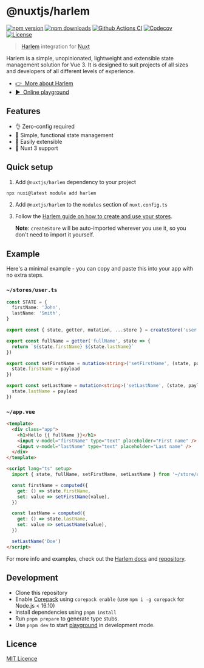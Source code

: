 # @nuxtjs/harlem

[![npm version][npm-version-src]][npm-version-href]
[![npm downloads][npm-downloads-src]][npm-downloads-href]
[![Github Actions CI][github-actions-ci-src]][github-actions-ci-href]
[![Codecov][codecov-src]][codecov-href]
[![License][license-src]][license-href]

> [Harlem](https://harlemjs.com/) integration for [Nuxt](https://v3.nuxtjs.org)

Harlem is a simple, unopinionated, lightweight and extensible state management solution for Vue 3. It is designed to suit projects of all sizes and developers of all different levels of experience.

- [👉 &nbsp;More about Harlem](https://harlemjs.com/)
- [▶️ &nbsp;Online playground](https://stackblitz.com/github/nuxt-modules/harlem/tree/main/playground)

## Features

- 👌 Zero-config required
- 🐨 Simple, functional state management
- 🧱 Easily extensible
- 💯 Nuxt 3 support

## Quick setup

1. Add `@nuxtjs/harlem` dependency to your project

```bash
npx nuxi@latest module add harlem
```

2. Add `@nuxtjs/harlem` to the `modules` section of `nuxt.config.ts`

3. Follow the [Harlem guide on how to create and use your stores](https://harlemjs.com/guide/introduction/getting-started.html#create-your-first-store).

   **Note**: `createStore` will be auto-imported wherever you use it, so you don't need to import it yourself.

## Example

Here's a minimal example - you can copy and paste this into your app with no extra steps.

### `~/stores/user.ts`

```ts
const STATE = {
  firstName: 'John',
  lastName: 'Smith',
}

export const { state, getter, mutation, ...store } = createStore('user', STATE)

export const fullName = getter('fullName', state => {
  return `${state.firstName} ${state.lastName}`
})

export const setFirstName = mutation<string>('setFirstName', (state, payload) => {
  state.firstName = payload
})

export const setLastName = mutation<string>('setLastName', (state, payload) => {
  state.lastName = payload
})
```

### `~/app.vue`

```html
<template>
  <div class="app">
    <h1>Hello {{ fullName }}</h1>
    <input v-model="firstName" type="text" placeholder="First name" />
    <input v-model="lastName" type="text" placeholder="Last name" />
  </div>
</template>

<script lang="ts" setup>
  import { state, fullName, setFirstName, setLastName } from '~/store/user'

  const firstName = computed({
    get: () => state.firstName,
    set: value => setFirstName(value),
  })

  const lastName = computed({
    get: () => state.lastName,
    set: value => setLastName(value),
  })

  setLastName('Doe')
</script>
```

For more info and examples, check out the [Harlem docs](https://harlemjs.com/) and [repository](https://github.com/andrewcourtice/harlem).

## Development

- Clone this repository
- Enable [Corepack](https://github.com/nodejs/corepack) using `corepack enable` (use `npm i -g corepack` for Node.js < 16.10)
- Install dependencies using `pnpm install`
- Run `pnpm prepare` to generate type stubs.
- Use `pnpm dev` to start [playground](./playground) in development mode.

## Licence

[MIT Licence](./LICENCE)

<!-- Badges -->

[npm-version-src]: https://img.shields.io/npm/v/@nuxtjs/harlem/latest.svg
[npm-version-href]: https://npmjs.com/package/@nuxtjs/harlem
[npm-downloads-src]: https://img.shields.io/npm/dm/@nuxtjs/harlem.svg
[npm-downloads-href]: https://npmjs.com/package/@nuxtjs/harlem
[github-actions-ci-src]: https://github.com/nuxt-modules/harlem/workflows/ci/badge.svg
[github-actions-ci-href]: https://github.com/nuxt-modules/harlem/actions?query=workflow%3Aci
[codecov-src]: https://img.shields.io/codecov/c/github/nuxt-modules/harlem.svg
[codecov-href]: https://codecov.io/gh/nuxt-modules/harlem
[license-src]: https://img.shields.io/npm/l/@nuxtjs/harlem.svg
[license-href]: https://npmjs.com/package/@nuxtjs/harlem
